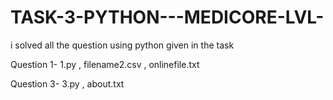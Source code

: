 # TASK-3-PYTHON---MEDICORE-LVL-
i solved all the question using python given in the task

Question 1- 1.py , filename2.csv , onlinefile.txt

Question 3- 3.py , about.txt

